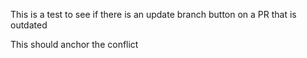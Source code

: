 This is a test to see if there is an update branch button on a PR that is outdated

This should anchor the conflict
